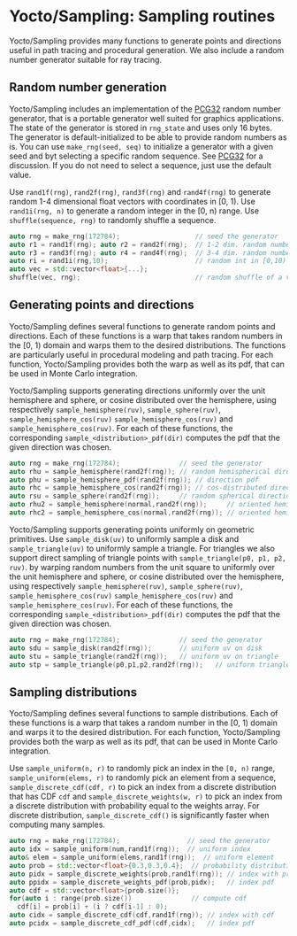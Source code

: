 # Yocto/Sampling: Sampling routines

Yocto/Sampling provides many functions to generate points and directions
useful in path tracing and procedural generation. We also include a random
number generator suitable for ray tracing.

## Random number generation

Yocto/Sampling includes an implementation of the [PCG32](https://www.pcg-random.org)
random number generator, that is a portable generator well suited for
graphics applications. The state of the generator is stored in `rng_state`
and uses only 16 bytes. The generator is default-initialized to be able to
provide random numbers as is. You can use `make_rng(seed, seq)` to initialize
a generator with a given seed and byt selecting a specific random sequence.
See [PCG32](https://www.pcg-random.org) for a discussion. If you do not need
to select a sequence, just use the default value.

Use `rand1f(rng)`, `rand2f(rng)`, `rand3f(rng)` and `rand4f(rng)` to
generate random 1-4 dimensional float vectors with coordinates in [0, 1).
Use `rand1i(rng, n)` to generate a random integer in the [0, n) range.
Use `shuffle(sequence, rng)` to randomly shuffle a sequence.

```cpp
auto rng = make_rng(172784);                   // seed the generator
auto r1 = rand1f(rng); auto r2 = rand2f(rng);  // 1-2 dim. random numbers
auto r3 = rand3f(rng); auto r4 = rand4f(rng);  // 3-4 dim. random numbers
auto ri = rand1i(rng,10);                      // random int in [0,10)
auto vec = std::vector<float>{...};
shuffle(vec, rng);                             // random shuffle of a vector
```

## Generating points and directions

Yocto/Sampling defines several functions to generate random points and
directions. Each of these functions is a warp that takes random numbers in the
[0, 1) domain and warps them to the desired distributions. The functions
are particularly useful in procedural modeling and path tracing. For each
function, Yocto/Sampling provides both the warp as well as its pdf, that can
be used in Monte Carlo integration.

Yocto/Sampling supports generating directions uniformly over the unit hemisphere
and sphere, or cosine distributed over the hemisphere, using respectively
`sample_hemisphere(ruv)`, `sample_sphere(ruv)`, `sample_hemisphere_cos(ruv)`
`sample_hemisphere_cos(ruv)` and `sample_hemisphere_cos(ruv)`.
For each of these functions, the corresponding `sample_<distribution>_pdf(dir)`
computes the pdf that the given direction was chosen.

```cpp
auto rng = make_rng(172784);               // seed the generator
auto rhu = sample_hemisphere(rand2f(rng)); // random hemispherical direction
auto phu = sample_hemisphere_pdf(rand2f(rng)); // direction pdf
auto rhc = sample_hemisphere_cos(rand2f(rng)); // cos-distributed direction
auto rsu = sample_sphere(rand2f(rng));     // random spherical direction
auto rhu2 = sample_hemisphere(normal,rand2f(rng));     // oriented hemisphere
auto rhc2 = sample_hemisphere_cos(normal,rand2f(rng)); // oriented hemisphere
```

Yocto/Sampling supports generating points uniformly on geometric primitives.
Use `sample_disk(uv)` to uniformly sample a disk and `sample_triangle(uv)`
to uniformly sample a triangle. For triangles we also support direct
sampling of triangle points with `sample_triangle(p0, p1, p2, ruv)`.
by warping random numbers from the unit square to uniformly over the unit hemisphere
and sphere, or cosine distributed over the hemisphere, using respectively
`sample_hemisphere(ruv)`, `sample_sphere(ruv)`, `sample_hemisphere_cos(ruv)`
`sample_hemisphere_cos(ruv)` and `sample_hemisphere_cos(ruv)`.
For each of these functions, the corresponding `sample_<distribution>_pdf(dir)`
computes the pdf that the given direction was chosen.

```cpp
auto rng = make_rng(172784);               // seed the generator
auto sdu = sample_disk(rand2f(rng));       // uniform uv on disk
auto stu = sample_triangle(rand2f(rng));   // uniform uv on triangle
auto stp = sample_triangle(p0,p1,p2,rand2f(rng));   // uniform triangle point
```

## Sampling distributions

Yocto/Sampling defines several functions to sample distributions.
Each of these functions is a warp that takes a random number in the
[0, 1) domain and warps it to the desired distribution. For each
function, Yocto/Sampling provides both the warp as well as its pdf, that can
be used in Monte Carlo integration.

Use `sample_uniform(n, r)` to randomly pick an index in the `[0, n)` range,
`sample_uniform(elems, r)` to randomly pick an element from a sequence,
`sample_discrete_cdf(cdf, r)` to pick an index from a discrete distribution
that has CDF `cdf` and `sample_discrete_weights(w, r)` to pick an index from a
discrete distribution with probability equal to the weights array. For
discrete distribution, `sample_discrete_cdf()` is significantly faster when
computing many samples.

```cpp
auto rng = make_rng(172784);                 // seed the generator
auto idx = sample_uniform(num,rand1f(rng));  // uniform index
auto& elem = sample_uniform(elems,rand1f(rng));  // uniform element
auto prob = std::vector<float>{0.3,0.3,0.4};  // probability distribution
auto pidx = sample_discrete_weights(prob,rand1f(rng)); // index with prob
auto ppidx = sample_discrete_weights_pdf(prob,pidx);   // index pdf
auto cdf = std::vector<float>{prob.size()};
for(auto i : range(prob.size())               // compute cdf
  cdf[i] = prob[i] + (i ? cdf[i-1] : 0);
auto cidx = sample_discrete_cdf(cdf,rand1f(rng)); // index with cdf
auto pcidx = sample_discrete_cdf_pdf(cdf,cidx);   // index pdf
```
